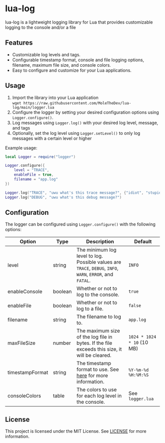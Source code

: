 # lua-log

lua-log is a lightweight logging library for Lua that provides customizable logging to the console and/or a file

## Features

- Customizable log levels and tags.
- Configurable timestamp format, console and file logging options, filename, maximum file size, and console colors.
- Easy to configure and customize for your Lua applications.

## Usage

1. Import the library into your Lua application<br>
`wget https://raw.githubusercontent.com/MoleTheDev/lua-log/main/logger.lua`
2. Configure the logger by setting your desired configuration options using `Logger.configure()`.
3. Log messages using `Logger.log()` with your desired log level, message, and tags
4. Optionally, set the log level using `Logger.setLevel()` to only log messages with a certain level or higher

Example usage:

```lua
local Logger = require("logger")

Logger.configure({
    level = "TRACE",
    enableFile = true,
    filename = "app.log"
})

Logger.log("TRACE", "uwu what's this trace message?", {"idiot", "stupid"})
Logger.log("DEBUG", "uwu what's this debug message?")
```

## Configuration

The logger can be configured using `Logger.configure()` with the following options:

| Option | Type | Description | Default |
| --- | --- | --- | --- |
| level | string | The minimum log level to log. Possible values are `TRACE`, `DEBUG`, `INFO`, `WARN`, `ERROR`, and `FATAL`. | `INFO` |
| enableConsole | boolean | Whether or not to log to the console. | `true` |
| enableFile | boolean | Whether or not to log to a file. | `false` |
| filename | string | The filename to log to. | `app.log` |
| maxFileSize | number | The maximum size of the log file in bytes. If the file exceeds this size, it will be cleared. | `1024 * 1024 * 10` (10 MB) |
| timestampFormat | string | The timestamp format to use. See [here](https://help.sumologic.com/docs/send-data/reference-information/time-reference/) for more information. | `%Y-%m-%d %H:%M:%S` |
| consoleColors | table | The colors to use for each log level in the console. | See `logger.lua` |

## License

This project is licensed under the MIT License. See [LICENSE](LICENSE) for more information.
